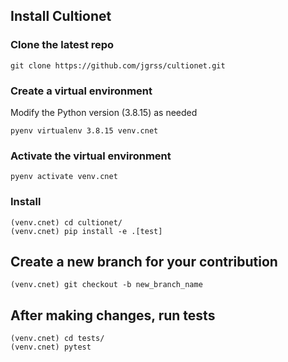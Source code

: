 ## Install Cultionet

### Clone the latest repo

```commandline
git clone https://github.com/jgrss/cultionet.git
```

### Create a virtual environment

Modify the Python version (3.8.15) as needed

```commandline
pyenv virtualenv 3.8.15 venv.cnet
```

### Activate the virtual environment

```commandline
pyenv activate venv.cnet
```

### Install

```commandline
(venv.cnet) cd cultionet/
(venv.cnet) pip install -e .[test]
```

## Create a new branch for your contribution

```commandline
(venv.cnet) git checkout -b new_branch_name
```

## After making changes, run tests

```commandline
(venv.cnet) cd tests/
(venv.cnet) pytest
```
